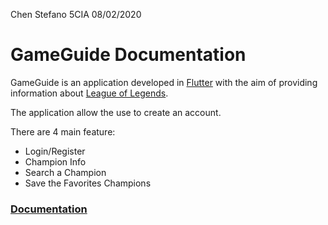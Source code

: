 Chen Stefano 5CIA 08/02/2020

# GameGuide Documentation

GameGuide is an application developed in [Flutter](https://flutter.dev/) with the aim of providing information about [League of Legends](https://play.euw.leagueoflegends.com/en_GB).

The application allow the use to create an account.

There are 4 main feature:
 - Login/Register
 - Champion Info
 - Search a Champion
 - Save the Favorites Champions

### [Documentation](https://drive.google.com/file/d/1DO7iDGa69gJ9MZWqjLifwnfQGXBbCFFL/view?usp=sharing)

